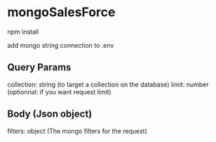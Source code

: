 # mongoSalesForce

npm install


add mongo string connection to .env


## Query Params
collection: string (to target a collection on the database)
limit: number (optionnal: if you want request limit)

## Body (Json object)
filters: object (The mongo filters for the request)
